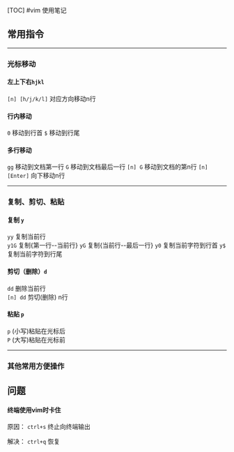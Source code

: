 [TOC]
#vim 使用笔记

## 常用指令

---

### 光标移动

#### 左上下右`hjkl`

`[n] [h/j/k/l]` 对应方向移动n行

#### 行内移动 

`0` 移动到行首
`$` 移动到行尾

#### 多行移动

`gg` 移动到文档第一行
`G` 移动到文档最后一行
`[n] G` 移动到文档的第n行
`[n] [Enter]` 向下移动n行

---

### 复制、剪切、粘贴

#### 复制 `y`

`yy` 复制当前行  
`y1G` 复制{第一行--当前行}
`yG` 复制{当前行--最后一行}
`y0` 复制当前字符到行首
`y$` 复制当前字符到行尾

#### 剪切（删除）`d`

`dd` 删除当前行  
`[n] dd` 剪切(删除) n行

#### 粘贴 `p`
`p` (小写)粘贴在光标后  
`P` (大写)粘贴在光标前

---

### 其他常用方便操作

## 问题

#### 终端使用vim时卡住

原因： `ctrl+s` 终止向终端输出  

解决： `ctrl+q` 恢复 